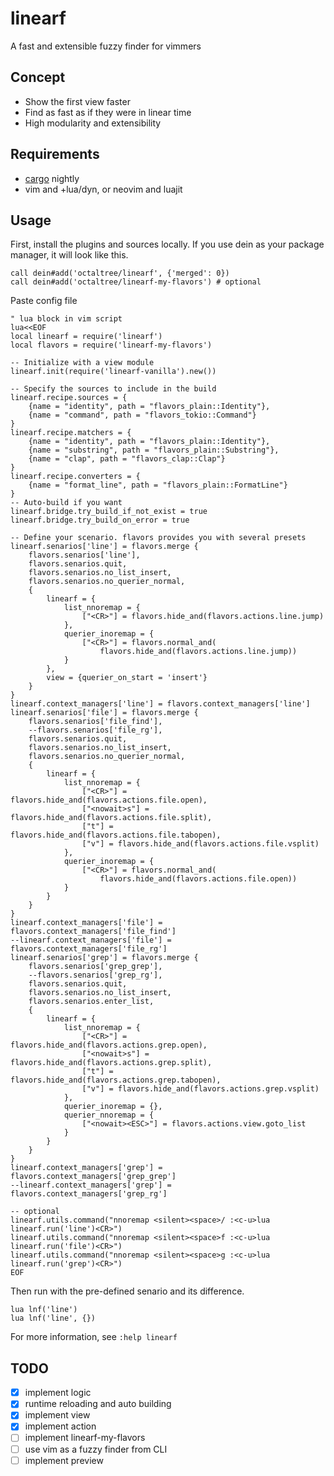 # linearf
A fast and extensible fuzzy finder for vimmers

## Concept
* Show the first view faster
* Find as fast as if they were in linear time
* High modularity and extensibility

## Requirements
* [cargo](https://doc.rust-lang.org/book/ch01-01-installation.html) nightly
* vim and +lua/dyn, or neovim and luajit

## Usage
First, install the plugins and sources locally. If you use dein as your package
manager, it will look like this.
```vim
call dein#add('octaltree/linearf', {'merged': 0})
call dein#add('octaltree/linearf-my-flavors') # optional
```

Paste config file
```vim
" lua block in vim script
lua<<EOF
local linearf = require('linearf')
local flavors = require('linearf-my-flavors')

-- Initialize with a view module
linearf.init(require('linearf-vanilla').new())

-- Specify the sources to include in the build
linearf.recipe.sources = {
    {name = "identity", path = "flavors_plain::Identity"},
    {name = "command", path = "flavors_tokio::Command"}
}
linearf.recipe.matchers = {
    {name = "identity", path = "flavors_plain::Identity"},
    {name = "substring", path = "flavors_plain::Substring"},
    {name = "clap", path = "flavors_clap::Clap"}
}
linearf.recipe.converters = {
    {name = "format_line", path = "flavors_plain::FormatLine"}
}
-- Auto-build if you want
linearf.bridge.try_build_if_not_exist = true
linearf.bridge.try_build_on_error = true

-- Define your scenario. flavors provides you with several presets
linearf.senarios['line'] = flavors.merge {
    flavors.senarios['line'],
    flavors.senarios.quit,
    flavors.senarios.no_list_insert,
    flavors.senarios.no_querier_normal,
    {
        linearf = {
            list_nnoremap = {
                ["<CR>"] = flavors.hide_and(flavors.actions.line.jump)
            },
            querier_inoremap = {
                ["<CR>"] = flavors.normal_and(
                    flavors.hide_and(flavors.actions.line.jump))
            }
        },
        view = {querier_on_start = 'insert'}
    }
}
linearf.context_managers['line'] = flavors.context_managers['line']
linearf.senarios['file'] = flavors.merge {
    flavors.senarios['file_find'],
    --flavors.senarios['file_rg'],
    flavors.senarios.quit,
    flavors.senarios.no_list_insert,
    flavors.senarios.no_querier_normal,
    {
        linearf = {
            list_nnoremap = {
                ["<CR>"] = flavors.hide_and(flavors.actions.file.open),
                ["<nowait>s"] = flavors.hide_and(flavors.actions.file.split),
                ["t"] = flavors.hide_and(flavors.actions.file.tabopen),
                ["v"] = flavors.hide_and(flavors.actions.file.vsplit)
            },
            querier_inoremap = {
                ["<CR>"] = flavors.normal_and(
                    flavors.hide_and(flavors.actions.file.open))
            }
        }
    }
}
linearf.context_managers['file'] = flavors.context_managers['file_find']
--linearf.context_managers['file'] = flavors.context_managers['file_rg']
linearf.senarios['grep'] = flavors.merge {
    flavors.senarios['grep_grep'],
    --flavors.senarios['grep_rg'],
    flavors.senarios.quit,
    flavors.senarios.no_list_insert,
    flavors.senarios.enter_list,
    {
        linearf = {
            list_nnoremap = {
                ["<CR>"] = flavors.hide_and(flavors.actions.grep.open),
                ["<nowait>s"] = flavors.hide_and(flavors.actions.grep.split),
                ["t"] = flavors.hide_and(flavors.actions.grep.tabopen),
                ["v"] = flavors.hide_and(flavors.actions.grep.vsplit)
            },
            querier_inoremap = {},
            querier_nnoremap = {
                ["<nowait><ESC>"] = flavors.actions.view.goto_list
            }
        }
    }
}
linearf.context_managers['grep'] = flavors.context_managers['grep_grep']
--linearf.context_managers['grep'] = flavors.context_managers['grep_rg']

-- optional
linearf.utils.command("nnoremap <silent><space>/ :<c-u>lua linearf.run('line')<CR>")
linearf.utils.command("nnoremap <silent><space>f :<c-u>lua linearf.run('file')<CR>")
linearf.utils.command("nnoremap <silent><space>g :<c-u>lua linearf.run('grep')<CR>")
EOF
```

Then run with the pre-defined senario and its difference.
```vim
lua lnf('line')
lua lnf('line', {})
```
For more information, see `:help linearf`

## TODO
- [x] implement logic
- [x] runtime reloading and auto building
- [x] implement view
- [x] implement action
- [ ] implement linearf-my-flavors
- [ ] use vim as a fuzzy finder from CLI
- [ ] implement preview
